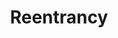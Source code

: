---
posted: true
guid: "B0702E8D-8493-4130-BA6F-41919A554BE5"
title: "Reentrancy"
subtitle: ""
description: "In episode 19, we discuss the recent Wolf Game reentrancy attack and its implications. We also cover Omnichain, the reason why bridges and L2s keep getting hacked, and the different types of vulnerabilities in bridges. Join us for valuable insights on reentrancy and security in the blockchain space."
time: "2022-04-12 18:00:00 -0500"
itunes-explicit: false
itunes-episode: 19
itunes-episodeType: full

# More info
youtube-full: https://www.youtube.com/watch?v=LYA6fnhG7q0
discussion: https://twitter.com/fulldecent/status/1514018893513252868

# Timeline
timeline:
  - seconds: 0
    title: Intro
  - seconds: 40
    title: NFT Tallinn updates
  - seconds: 124
    title: Wolf Game hack
  - seconds: 171
    title: Is safeTransferFrom bad?
  - seconds: 245
    title: Check effects interactions pattern
  - seconds: 279
    title: What does a reentrancy vulnerability look like?
  - seconds: 381
    title: A CS definition of reentrancy issues
  - seconds: 428
    title: A math definition of reentrancy issues
  - seconds: 501
    title: What is Ethereum Magicians?
  - seconds: 539
    title: What is Ethereum Cat Herders?
  - seconds: 784
    title: Kinds of vulnerabilities in bridges
  - seconds: 823
    title: Basic attacks on bridges


# File information
enclosure-url: "https://media.phor.net/csh/2022-04-12-episode-19.m4a"
enclosure-length: 21010236
enclosure-type: "audio/x-m4a"
itunes-duration: 1028

# CSH information
badges: []
---